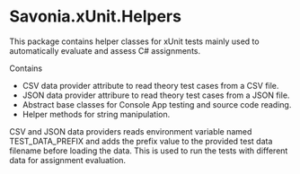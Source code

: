 # Savonia.xUnit.Helpers

This package contains helper classes for xUnit tests mainly used to automatically evaluate and assess C# assignments.

Contains

- CSV data provider attribute to read theory test cases from a CSV file.
- JSON data provider attribure to read theory test cases from a JSON file.
- Abstract base classes for Console App testing and source code reading.
- Helper methods for string manipulation.

CSV and JSON data providers reads environment variable named TEST_DATA_PREFIX and adds the prefix value to the provided test data filename before loading the data. This is used to run the tests with different data for assignment evaluation.